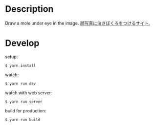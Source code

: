 
# Description

Draw a mole under eye in the image.
[顔写真に泣きぼくろをつけるサイト.](http://tear.laineus.com)

# Develop

setup:

```
$ yarn install
```

watch:

```
$ yarn run dev
```

watch with web server:

```
$ yarn run server
```

build for production:

```
$ yarn run build
```
